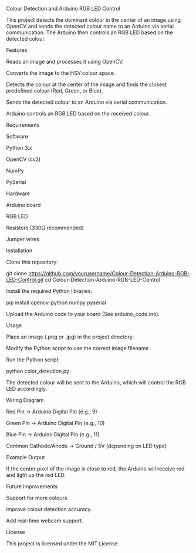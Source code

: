 Colour Detection and Arduino RGB LED Control

This project detects the dominant colour in the center of an image using OpenCV and sends the detected colour name to an Arduino via serial communication. The Arduino then controls an RGB LED based on the detected colour.

Features

Reads an image and processes it using OpenCV.

Converts the image to the HSV colour space.

Detects the colour at the center of the image and finds the closest predefined colour (Red, Green, or Blue).

Sends the detected colour to an Arduino via serial communication.

Arduino controls an RGB LED based on the received colour.

Requirements

Software

Python 3.x

OpenCV (cv2)

NumPy

PySerial

Hardware

Arduino board

RGB LED

Resistors (330Ω recommended)

Jumper wires

Installation

Clone this repository:

git clone https://github.com/yourusername/Colour-Detection-Arduino-RGB-LED-Control.git
cd Colour-Detection-Arduino-RGB-LED-Control

Install the required Python libraries:

pip install opencv-python numpy pyserial

Upload the Arduino code to your board (See arduino_code.ino).

Usage

Place an image (.png or .jpg) in the project directory.

Modify the Python script to use the correct image filename.

Run the Python script:

python color_detection.py

The detected colour will be sent to the Arduino, which will control the RGB LED accordingly.

Wiring Diagram

Red Pin → Arduino Digital Pin (e.g., 9)

Green Pin → Arduino Digital Pin (e.g., 10)

Blue Pin → Arduino Digital Pin (e.g., 11)

Common Cathode/Anode → Ground / 5V (depending on LED type)

Example Output

If the center pixel of the image is close to red, the Arduino will receive red and light up the red LED.

Future Improvements

Support for more colours.

Improve colour detection accuracy.

Add real-time webcam support.

License

This project is licensed under the MIT License.
